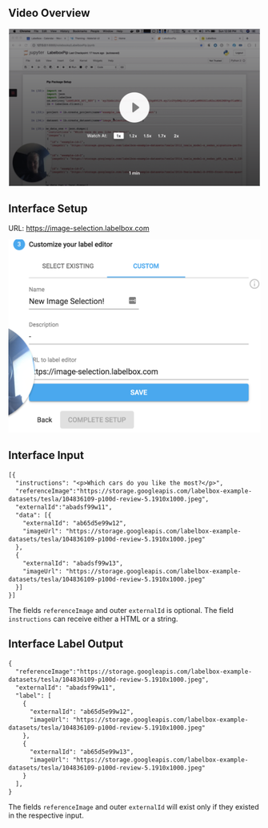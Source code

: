## Video Overview

[![Video Tutorial](./video.png)](https://www.loom.com/share/5b53617b027d4ef382d56a8dcc6ca5f1)

## Interface Setup

URL: https://image-selection.labelbox.com

![Interface Setup](./interface.png)

## Interface Input

```
[{
  "instructions": "<p>Which cars do you like the most?</p>",
  "referenceImage":"https://storage.googleapis.com/labelbox-example-datasets/tesla/104836109-p100d-review-5.1910x1000.jpeg",
  "externalId":"abadsf99w11",
  "data": [{
    "externalId": "ab65d5e99w12",
    "imageUrl": "https://storage.googleapis.com/labelbox-example-datasets/tesla/104836109-p100d-review-5.1910x1000.jpeg"
  },
  {
    "externalId": "abadsf99w13",
    "imageUrl": "https://storage.googleapis.com/labelbox-example-datasets/tesla/104836109-p100d-review-5.1910x1000.jpeg"
  }]
}]
```

The fields `referenceImage` and outer `externalId` is optional.
The field `instructions` can receive either a HTML or a string.

## Interface Label Output

```
{
  "referenceImage":"https://storage.googleapis.com/labelbox-example-datasets/tesla/104836109-p100d-review-5.1910x1000.jpeg",
  "externalId": "abadsf99w11",
  "label": [
    {
      "externalId": "ab65d5e99w12",
      "imageUrl": "https://storage.googleapis.com/labelbox-example-datasets/tesla/104836109-p100d-review-5.1910x1000.jpeg"
    },
    {
      "externalId": "ab65d5e99w13",
      "imageUrl": "https://storage.googleapis.com/labelbox-example-datasets/tesla/104836109-p100d-review-5.1910x1000.jpeg"
    }
  ],
}
```

The fields `referenceImage` and outer `externalId` will exist only if they existed in the respective input.